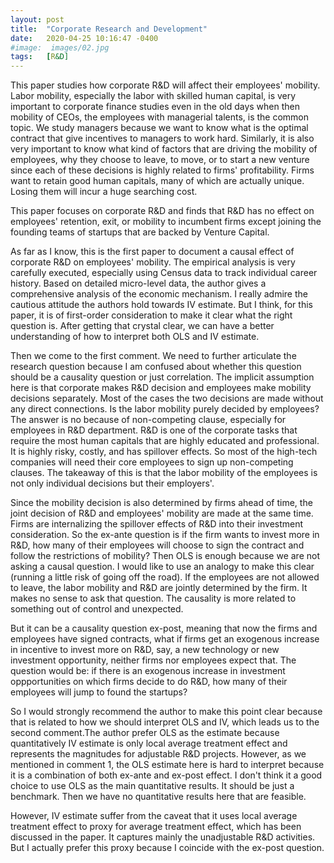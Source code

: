 ```yaml
---
layout: post
title:  "Corporate Research and Development"
date:   2020-04-25 10:16:47 -0400
#image:  images/02.jpg
tags:   [R&D]
---
```


This paper studies how corporate R&D will affect their employees' mobility. Labor mobility, especially the labor with skilled human capital, is very important to corporate finance studies even in the old days when then mobility of CEOs, the employees with managerial talents, is the common topic. We study managers because we want to know what is the optimal contract that give incentives to managers to work hard. Similarly, it is also very important to know what kind of factors that are driving the mobility of employees, why they choose to leave, to move, or to start a new venture since each of these decisions is highly related to firms' profitability. Firms want to retain good human capitals, many of which are actually unique. Losing them will incur a huge searching cost. 

This paper focuses on corporate R&D and finds that R&D has no effect on employees' retention, exit, or mobility to incumbent firms except joining the founding teams of startups that are backed by Venture Capital. 

As far as I know, this is the first paper to document a causal effect of corporate R&D on employees' mobility. The empirical analysis is very carefully executed, especially using Census data to track individual career history. Based on detailed micro-level data, the author gives a comprehensive analysis of the economic mechanism. I really admire the cautious attitude the authors hold towards IV estimate. But I think, for this paper, it is of first-order consideration to make it clear what the right question is. After getting that crystal clear, we can have a better understanding of how to interpret both OLS and IV estimate. 

Then we come to the first comment. We need to further articulate the research question because I am confused about whether this question should be a causality question or just correlation. The implicit assumption here is that corporate makes R\&D decision and employees make mobility decisions separately. Most of the cases the two decisions are made without any direct connections. Is the labor mobility purely decided by employees? The answer is no because of non-competing clause, especially for employees in R\&D department. R&D is one of the corporate tasks that require the most human capitals that are highly educated and professional. It is highly risky, costly, and has spillover effects. So most of the high-tech companies will need their core employees to sign up non-competing clauses. The takeaway of this is that the labor mobility of the employees is not only individual decisions but their employers'. 

Since the mobility decision is also determined by firms ahead of time, the joint decision of R\&D and employees' mobility are made at the same time. Firms are internalizing the spillover effects of R&D into their investment consideration. So the ex-ante question is if the firm wants to invest more in R&D, how many of their employees will choose to sign the contract and follow the restrictions of mobility? Then OLS is enough because we are not asking a causal question. I would like to use an analogy to make this clear (running a little risk of going off the road). If the employees are not allowed to leave, the labor mobility and R&D are jointly determined by the firm. It makes no sense to ask that question. The causality is more related to something out of control and unexpected. 

But it can be a causality question ex-post, meaning that now the firms and employees have signed contracts, what if firms get an exogenous increase in incentive to invest more on R&D, say, a new technology or new investment opportunity, neither firms nor employees expect that. The question would be: if there is an exogenous increase in investment oppportunities on which firms decide to do R&D, how many of their employees will jump to found the startups?

So I would strongly recommend the author to make this point clear because that is related to how we should interpret OLS and IV, which leads us to the second comment.The author prefer OLS as the estimate because quantitatively IV estimate is only local average treatment effect and represents the magnitudes for adjustable R\&D projects. However, as we mentioned in comment 1, the OLS estimate here is hard to interpret because it is a combination of both ex-ante and ex-post effect. I don't think it a good choice to use OLS as the main quantitative results. It should be just a benchmark. Then we have no quantitative results here that are feasible. 


However, IV estimate suffer from the caveat that it uses local average treatment effect to proxy for average treatment effect, which has been discussed in the paper. It captures mainly the unadjustable R&D activities. But I actually prefer this proxy because I coincide with the ex-post question. 

 
